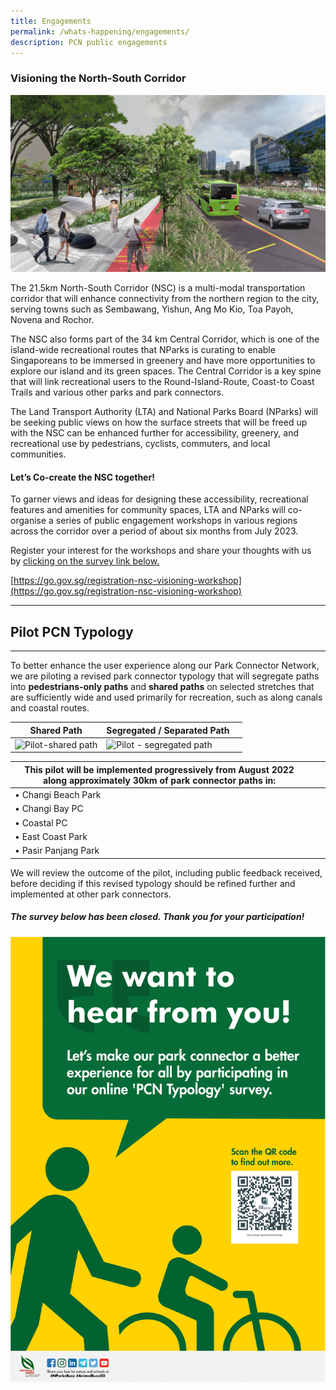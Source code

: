 ```yaml
---
title: Engagements
permalink: /whats-happening/engagements/
description: PCN public engagements
---
```

### Visioning the North-South Corridor

![rochor_sungei road](/images/rochor_sungei%20road%20v1.jpg)

The 21.5km North-South Corridor (NSC) is a multi-modal transportation corridor that will enhance connectivity from the northern region to the city, serving towns such as Sembawang, Yishun, Ang Mo Kio, Toa Payoh, Novena and Rochor.

The NSC also forms part of the 34 km Central Corridor, which is one of the island-wide recreational routes that NParks is curating to enable Singaporeans to be immersed in greenery and have more opportunities to explore our island and its green spaces. The Central Corridor is a key spine that will link recreational users to the Round-Island-Route, Coast-to Coast Trails and various other parks and park connectors.

The Land Transport Authority (LTA) and National Parks Board (NParks) will be seeking public views on how the surface streets that will be freed up with the NSC can be enhanced further for accessibility, greenery, and recreational use by pedestrians, cyclists, commuters, and local communities.

#### Let’s Co-create the NSC together!

To garner views and ideas for designing these accessibility, recreational features and amenities for community spaces, LTA and NParks will co-organise a series of public engagement workshops in various regions across the corridor over a period of about six months from July 2023.

Register your interest for the workshops and share your thoughts with us by [clicking on the survey link below.](https://go.gov.sg/registration-nsc-visioning-workshop)

[https://go.gov.sg/registration-nsc-visioning-workshop](https://go.gov.sg/registration-nsc-visioning-workshop)

-----

## Pilot PCN Typology



------

To better enhance the user experience along our Park Connector Network, we are piloting a revised park connector typology that will segregate paths into **pedestrians-only paths** and **shared paths** on selected stretches that are sufficiently wide and used primarily for recreation, such as along canals and coastal routes.

| Shared Path | Segregated / Separated Path |  |
| --- | --- | --- |
| ![Pilot-shared path](https://raw.githubusercontent.com/isomerpages/nparks-pcn/staging/images/pilot-shared%20path.jpeg) | ![Pilot - segregated path](https://raw.githubusercontent.com/isomerpages/nparks-pcn/staging/images/pilot-segregated%20path.png) |  |

| This pilot will be implemented progressively from August 2022 along approximately 30km of park connector paths in: |  |  |
| --- | --- | --- |
| • Changi Beach Park |  |  |
| • Changi Bay PC |  |  |
| • Coastal PC |  |  |
| • East Coast Park |  |  |
| • Pasir Panjang Park |  |  |

We will review the outcome of the pilot, including public feedback received, before deciding if this revised typology should be refined further and implemented at other park connectors.

##### The survey below has been closed. Thank you for your participation!



![PCN Pilot Typology poster](/images/Poster_PCNPilotTypologySurvey.png)

